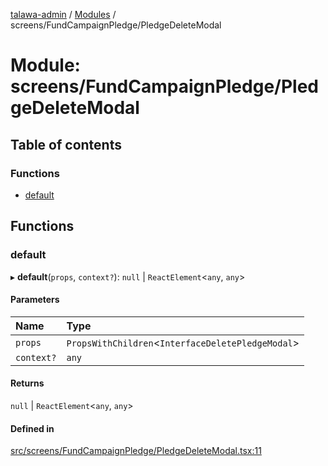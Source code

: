[talawa-admin](../README.md) / [Modules](../modules.md) / screens/FundCampaignPledge/PledgeDeleteModal

# Module: screens/FundCampaignPledge/PledgeDeleteModal

## Table of contents

### Functions

- [default](screens_FundCampaignPledge_PledgeDeleteModal.md#default)

## Functions

### default

▸ **default**(`props`, `context?`): ``null`` \| `ReactElement`\<`any`, `any`\>

#### Parameters

| Name | Type |
| :------ | :------ |
| `props` | `PropsWithChildren`\<`InterfaceDeletePledgeModal`\> |
| `context?` | `any` |

#### Returns

``null`` \| `ReactElement`\<`any`, `any`\>

#### Defined in

[src/screens/FundCampaignPledge/PledgeDeleteModal.tsx:11](https://github.com/AVtheking/talawa-admin/blob/2c36281/src/screens/FundCampaignPledge/PledgeDeleteModal.tsx#L11)
